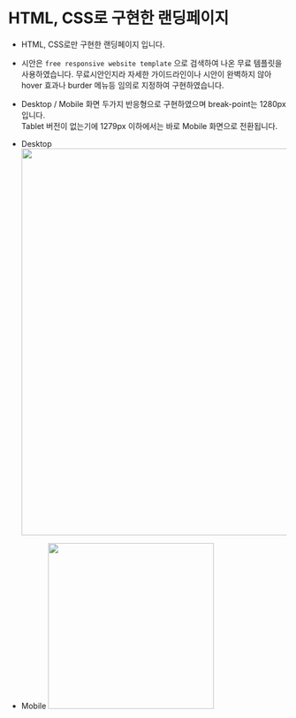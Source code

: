 # HTML, CSS로 구현한 랜딩페이지

- HTML, CSS로만 구현한 랜딩페이지 입니다.
- 시안은 `free responsive website template` 으로 검색하여 나온 무료 템플릿을 사용하였습니다. 무료시안인지라 자세한 가이드라인이나 시안이 완벽하지 않아 hover 효과나 burder 메뉴등 임의로 지정하여 구현하였습니다.

- Desktop / Mobile 화면 두가지 반응형으로 구현하였으며 break-point는 1280px입니다. <br />
  Tablet 버전이 없는기에 1279px 이하에서는 바로 Mobile 화면으로 전환됩니다.

- Desktop
  <img src="https://user-images.githubusercontent.com/72085261/177509986-6502c0a7-3ea0-420a-b39c-a2560c6d5edb.gif" width="700px" height ="auto">

- Mobile
  <img src="https://user-images.githubusercontent.com/72085261/177510066-40e9fdfd-6f96-4cfa-ae63-4f50c0272518.gif" width="300px" height="auto">
